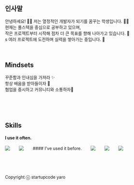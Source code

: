 ## 인사말
안녕하세요! 🙋‍♂️ 저는 열정적인 개발자가 되기를 꿈꾸는 학생입니다. 👩‍💻<br />
현재는 풀스텍을 중심으로 공부하고 있으며, <br />
작은 프로젝트부터 시작해 점차 더 큰 목표를 향해 나아가고 있습니다. 🚀 <br />s
여러 프로젝트에 도전하며 실력을 쌓아가는 중입니다. 🌱
<br />
<br />
<br />
## Mindsets
꾸준함과 인내심을 가져라 ✨<br />
항상 배움을 받아들이자 🌱<br />
협업을 중시하고 커뮤니티와 소통하자🦻<br />
<br />
<br />
<br />
<br />
## Skills
#### I use it often.
<div style="display:flex;gap:30px;flex-wrap:wrap;">
  <img src="https://img.shields.io/badge/js-F7DF1E?style=for-the-badge&logo=javascript&logoColor=black">
  <img src="https://img.shields.io/badge/MySQL-4479A1?style=for-the-badge&logo=mysql&logoColor=white">
#### I've used it before.<br />
<div style="display:flex;gap:30px;flex-wrap:wrap;">
  <img src="https://img.shields.io/badge/Java-007396?style=for-the-badge&logo=Java&logoColor=white">
  <img src="https://img.shields.io/badge/Swift-F05138?style=for-the-badge&logo=Swift&logoColor=white">
  <img src="https://img.shields.io/badge/AWS-232F3E?style=for-the-badge&logo=amazonaws&logoColor=white">
</div>
<br />
<br />
<br />

Copyright ⓒ startupcode yaro
